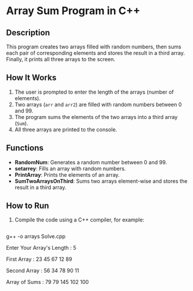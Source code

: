 # Array Sum Program in C++

## Description

This program creates two arrays filled with random numbers, then sums each pair of corresponding elements and stores the result in a third array. Finally, it prints all three arrays to the screen.

## How It Works

1. The user is prompted to enter the length of the arrays (number of elements).
2. Two arrays (`arr` and `arr2`) are filled with random numbers between 0 and 99.
3. The program sums the elements of the two arrays into a third array (`Sum`).
4. All three arrays are printed to the console.

## Functions

- **RandomNum**: Generates a random number between 0 and 99.
- **setarrey**: Fills an array with random numbers.
- **PrintArray**: Prints the elements of an array.
- **SumTwoArraysOnThird**: Sums two arrays element-wise and stores the result in a third array.

## How to Run

1. Compile the code using a C++ compiler, for example:
   ```sh
g++ -o arrays Solve.cpp

Enter Your Array's Length : 5

First Array : 23  45  67  12  89  

Second Array : 56  34  78  90  11  

Array of Sums : 79  79  145  102  100  

